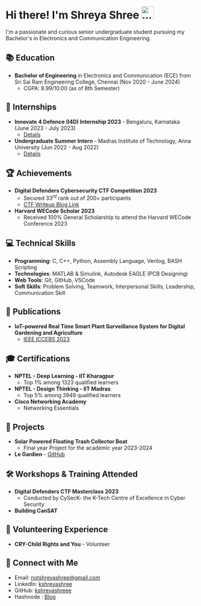 
# Hi there! I'm Shreya Shree <img src="https://raw.githubusercontent.com/kshreyashreee/kshreyashreee/main/gifs/waving_hand.gif" alt="welcome" width="33" height="33" /> 

I'm a passionate and curious senior undergraduate student pursuing my Bachelor's in Electronics and Communication Engineering. 

## 📚 Education
- **Bachelor of Engineering** in Electronics and Communication (ECE) from Sri Sai Ram Engineering College, Chennai (Nov 2020 - June 2024)
  - CGPA: 8.99/10.00 (as of 8th Semester)

## 💼 Internships
- **Innovate 4 Defence (I4D) Internship 2023** - Bengaluru, Karnataka (June 2023 - July 2023)
  - [Details](https://drive.google.com/file/d/13R9wb7R0AXFI-1JnNDJXRdtl2H4B3dNq/view?usp=sharing)
- **Undergraduate Summer Intern** - Madras Institute of Technology, Anna University (Jun 2022 - Aug 2022)
  - [Details](https://drive.google.com/file/d/1JKbzYPKi7KvvJMcL8CNrAngUTHoobgZM/view?usp=sharing)

## 🏆 Achievements
- **Digital Defenders Cybersecurity CTF Competition 2023**
  - Secured $33^{rd}$ rank out of 200+ participants
  - [CTF Writeup Blog Link](https://shreyashree.hashnode.dev/my-digital-defenders-cybersecurity-ctf-2023-writeup)
- **Harvard WECode Scholar 2023**
  - Received 100% General Scholarship to attend the Harvard WECode Conference 2023

## 💻 Technical Skills
- **Programming**: C, C++, Python, Assembly Language, Verilog, BASH Scripting
- **Technologies**: MATLAB & Simulink, Autodesk EAGLE (PCB Designing)
- **Web Tools**: Git, GitHub, VSCode
- **Soft Skills**: Problem Solving, Teamwork, Interpersonal Skills, Leadership, Communication Skill

## 📝 Publications
- **IoT-powered Real Time Smart Plant Surveillance System for Digital Gardening and Agriculture**
  - [IEEE ICCEBS 2023](https://ieeexplore.ieee.org/document/10449260)

## 🎓 Certifications
- **NPTEL - Deep Learning - IIT Kharagpur**
  - Top 1% among 1323 qualified learners
- **NPTEL - Design Thinking - IIT Madras**
  - Top 5% among 3949 qualified learners
- **Cisco Networking Academy**
  - Networking Essentials

## 🌱 Projects
- **Solar Powered Floating Trash Collector Boat**
    - Final year Project for the academic year 2023-2024
- **Le Gardien** - [GitHub](https://github.com/kshreyashreee/le_gardien)

## 🛠️ Workshops & Training Attended
- **Digital Defenders CTF Masterclass 2023**
  - Conducted by CySecK- the K-Tech Centre of Excellence in Cyber Security
- **Building CanSAT**

## 🤝 Volunteering Experience
- **CRY-Child Rights and You** - Volunteer

## 📍 Connect with Me
- Email: [notshreyashree@gmail.com](mailto:notshreyashree@gmail.com)
- LinkedIn: [kshreyashree](https://www.linkedin.com/in/kshreyashree)
- GitHub: [kshreyashreee](https://github.com/kshreyashreee)
- Hashnode : [Blog](https://shreyashree.hashnode.dev/)
  <!-- - GeeksForGeeks : [Profile](https://www.geeksforgeeks.org/user/kshreyashree/) ->
<!---- - LeetCode: [Profile](https://leetcode.com/u/shreyashree12/) ->
<!-- - CodingNinjas: [Profile]() ->


